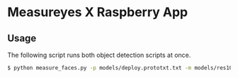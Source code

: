 # Measureyes X Raspberry App

## Usage

The following script runs both object detection scripts at once.

```bash
$ python measure_faces.py -p models/deploy.prototxt.txt -m models/res10_300x300_ssd_iter_140000.caffemodel & python measure_persons.py -p models/MobileNetSSD_deploy.prototxt.txt -m models/MobileNetSSD_deploy.caffemodel
```

